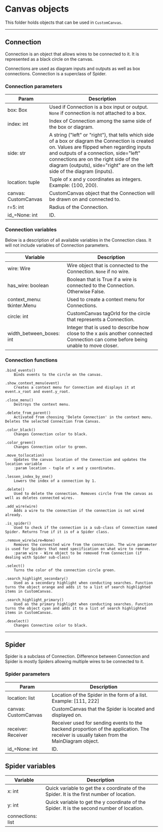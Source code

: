 
# Canvas objects

This folder holds objects that can be used in `CustomCanvas`.

---
## Connection

Connection is an object that allows wires to be connected to it. It is represented as a black circle on the canvas.

Connections are used as diagram inputs and outputs as well as box connections. Connection is a superclass of Spider.

### Connection parameters

| Param                | Description                                                                                                                                                                                                                                                                                                    |
|----------------------|----------------------------------------------------------------------------------------------------------------------------------------------------------------------------------------------------------------------------------------------------------------------------------------------------------------|
| box: Box             | Used if Connection is a box input or output. `None` if connection is not attached to a box.                                                                                                                                                                                                                    |
| index: int           | Index of Connection among the same side of the box or diagram.                                                                                                                                                                                                                                                 |
| side: str            | A string ("left" or "right"), that tells which side of a box or diagram the Connection is created on. Values are flipped when regarding inputs and outputs of a connection, side="left" connections are on the right side of the diagram (outputs), side="right" are on the left side of the diagram (inputs). |
| location: tuple      | Tuple of x and y coordinates as integers. Example: (100, 200).                                                                                                                                                                                                                                                 |
| canvas: CustomCanvas | CustomCanvas object that the Connection will be drawn on and connected to.                                                                                                                                                                                                                                     |
| r=5: int             | Radius of the Connection.                                                                                                                                                                                                                                                                                      |
| id_=None: int        | ID.                                                                                                                                                                                                                                                                                                            |

### Connection variables

Below is a description of all available variables in the Connection class. It will not include variables of Connection parameters.

| Variable                   | Description                                                                                                                        |
|----------------------------|------------------------------------------------------------------------------------------------------------------------------------|
| wire: Wire                 | Wire object that is connected to the Connection. `None` if no wire.                                                                |
| has_wire: boolean          | Boolean that is True if a wire is connected to the Connection. Otherwise False.                                                    |
| context_menu: tkinter.Menu | Used to create a context menu for Connections.                                                                                     |
| circle: int                | CustomCanvas tagOrId for the circle that represents a Connection.                                                                  |
| width_between_boxes: int   | Integer that is used to describe how close to the x axis another connected Connection can come before being unable to move closer. |


### Connection functions

    .bind_events()
        Binds events to the circle on the canvas.

    .show_context_menu(event)
        Creates a context menu for Connection and displays it at event.x_root and event.y_root.

    .close_menu()
        Destroys the context menu.

    .delete_from_parent()
        Activated from choosing 'Delete Connection' in the context menu. Deletes the selected Connection from Canvas.

    .color_black()
        Changes Connection color to black.

    .color_green()
        Changes Connection color to green.

    .move_to(location)
        Updates the canvas location of the Connection and updates the location variable
        :param location - tuple of x and y coordinates.

    .lessen_index_by_one()
        Lowers the index of a connection by 1.

    .delete()
        Used to delete the connection. Removes circle from the canvas as well as deletes connected wires.

    .add_wire(wire)
        Adds a wire to the connection if the connection is not wired already.

    .is_spider()
        Used to check if the connection is a sub-class of Connection named Spider. Returns True if it is of a Spider class.

    .remove_wire(wire=None)
        Removes the connected wire from the connection. The wire parameter is used for Spiders that need specification on what wire to remove.
        :param wire - Wire object to be removed from Connection (if dealing with Spider sub-class)

    .select()
        Turns the color of the connection circle green.

    .search_highlight_secondary()
        Used as a secondary highlight when conducting searches. Function turns the object orange and adds it to a list of search highlighted items in CustomCanvas.

    .search_highlight_primary()
        Used as the primary highlight when conducting searches. Function turns the object cyan and adds it to a list of search highlighted items in CustomCanvas.

    .deselect()
        Changes Connectino color to black.


---

## Spider

Spider is a subclass of Connection. Difference between Connection and Spider is mostly Spiders allowing multiple wires to be connected to it.

### Spider parameters

| Param                | Description                                                                                                                               |
|----------------------|-------------------------------------------------------------------------------------------------------------------------------------------|
| location: list       | Location of the Spider in the form of a list. Example: [111, 222]                                                                         |
| canvas: CustomCanvas | CustomCanvas that the Spider is located and displayed on.                                                                                 |
| receiver: Receiver   | Receiver used for sending events to the backend proportion of the application. The receiver is usually taken from the MainDiagram object. |
| id_=None: int        | ID.                                                                                                                                       |


## Spider variables
| Variable          | Description                                                                                |
|-------------------|--------------------------------------------------------------------------------------------|
| x: int            | Quick variable to get the x coordinate of the Spider. It is the first number of location.  |
| y: int            | Quick variable to get the y coordinate of the Spider. It is the second number of location. |
| connections: list |                                                                                            |


































